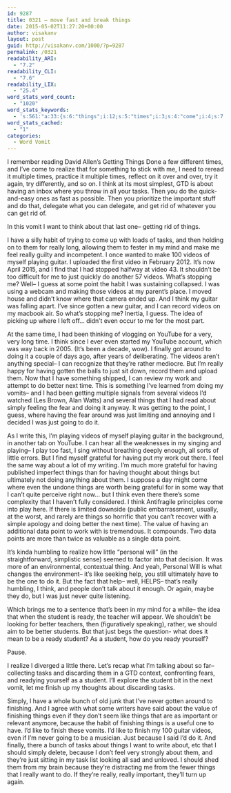 ```yaml
---
id: 9287
title: 0321 – move fast and break things
date: 2015-05-02T11:27:20+00:00
author: visakanv
layout: post
guid: http://visakanv.com/1000/?p=9287
permalink: /0321
readability_ARI:
  - "7.2"
readability_CLI:
  - "7.6"
readability_LIX:
  - "25.4"
word_stats_word_count:
  - "1020"
word_stats_keywords:
  - 's:561:"a:33:{s:6:"things";i:12;s:5:"times";i:3;s:4:"come";i:4;s:7:"realize";i:3;s:8:"multiple";i:3;s:5:"think";i:7;s:5:"tasks";i:5;s:9:"important";i:3;s:4:"want";i:3;s:5:"habit";i:3;s:6:"really";i:7;s:4:"feel";i:3;s:6:"videos";i:8;s:7:"playing";i:4;s:6:"guitar";i:5;s:4:"just";i:8;s:5:"guess";i:3;s:5:"point";i:4;s:6:"gotten";i:3;s:4:"time";i:4;s:7:"youtube";i:3;s:4:"work";i:3;s:6:"better";i:4;s:6:"simply";i:3;s:6:"little";i:3;s:8:"grateful";i:3;s:4:"data";i:3;s:4:"like";i:4;s:7:"student";i:5;s:5:"ready";i:3;s:6:"finish";i:3;s:9:"finishing";i:3;s:7:"because";i:4;}";'
word_stats_cached:
  - "1"
categories:
  - Word Vomit
---
```

I remember reading David Allen&#8217;s Getting Things Done a few different times, and I&#8217;ve come to realize that for something to stick with me, I need to reread it multiple times, practice it multiple times, reflect on it over and over, try it again, try differently, and so on. I think at its most simplest, GTD is about having an inbox where you throw in all your tasks. Then you do the quick-and-easy ones as fast as possible. Then you prioritize the important stuff and do that, delegate what you can delegate, and get rid of whatever you can get rid of.

In this vomit I want to think about that last one– getting rid of things.

I have a silly habit of trying to come up with loads of tasks, and then holding on to them for really long, allowing them to fester in my mind and make me feel really guilty and incompetent. I once wanted to make 100 videos of myself playing guitar. I uploaded the first video in February 2012. It&#8217;s now April 2015, and I find that I had stopped halfway at video 43. It shouldn&#8217;t be too difficult for me to just quickly do another 57 videos. What&#8217;s stopping me? Well– I guess at some point the habit I was sustaining collapsed. I was using a webcam and making those videos at my parent&#8217;s place. I moved house and didn&#8217;t know where that camera ended up. And I think my guitar was falling apart. I&#8217;ve since gotten a new guitar, and I can record videos on my macbook air. So what&#8217;s stopping me? Inertia, I guess. The idea of picking up where I left off&#8230; didn&#8217;t even occur to me for the most part.

At the same time, I had been thinking of vlogging on YouTube for a very, very long time. I think since I ever even started my YouTube account, which was way back in 2005. (It&#8217;s been a decade, wow). I finally got around to doing it a couple of days ago, after years of deliberating. The videos aren&#8217;t anything special– I can recognize that they&#8217;re rather mediocre. But I&#8217;m really happy for having gotten the balls to just sit down, record them and upload them. Now that I have something shipped, I can review my work and attempt to do better next time. This is something I&#8217;ve learned from doing my vomits– and I had been getting multiple signals from several videos I&#8217;d watched (Les Brown, Alan Watts) and several things that I had read about simply feeling the fear and doing it anyway. It was getting to the point, I guess, where having the fear around was just limiting and annoying and I decided I was just going to do it.

As I write this, I&#8217;m playing videos of myself playing guitar in the background, in another tab on YouTube. I can hear all the weaknesses in my singing and playing– I play too fast, I sing without breathing deeply enough, all sorts of little errors. But I find myself grateful for having put my work out there. I feel the same way about a lot of my writing. I&#8217;m much more grateful for having published imperfect things than for having thought about things but ultimately not doing anything about them. I suppose a day might come where even the undone things are worth being grateful for in some way that I can&#8217;t quite perceive right now&#8230; but I think even there there&#8217;s some complexity that I haven&#8217;t fully considered. I think Antifragile principles come into play here. If there is limited downside (public embarrassment, usually, at the worst, and rarely are things so horrific that you can&#8217;t recover with a simple apology and doing better the next time). The value of having an additional data point to work with is tremendous. It compounds. Two data points are more than twice as valuable as a single data point.

It&#8217;s kinda humbling to realize how little &#8220;personal will&#8221; (in the straightforward, simplistic sense) seemed to factor into that decision. It was more of an environmental, contextual thing. And yeah, Personal Will is what changes the environment– it&#8217;s like seeking help, you still ultimately have to be the one to do it. But the fact that help– well, HELPS– that&#8217;s really humbling, I think, and people don&#8217;t talk about it enough. Or again, maybe they do, but I was just never quite listening.

Which brings me to a sentence that&#8217;s been in my mind for a while– the idea that when the student is ready, the teacher will appear. We shouldn&#8217;t be looking for better teachers, then (figuratively speaking), rather, we should aim to be better students. But that just begs the question- what does it mean to be a ready student? As a student, how do you ready yourself?

Pause.

I realize I diverged a little there. Let&#8217;s recap what I&#8217;m talking about so far– collecting tasks and discarding them in a GTD context, confronting fears, and readying yourself as a student. I&#8217;ll explore the student bit in the next vomit, let me finish up my thoughts about discarding tasks.

Simply, I have a whole bunch of old junk that I&#8217;ve never gotten around to finishing. And I agree with what some writers have said about the value of finishing things even if they don&#8217;t seem like things that are as important or relevant anymore, because the habit of finishing things is a useful one to have. I&#8217;d like to finish these vomits. I&#8217;d like to finish my 100 guitar videos, even if I&#8217;m never going to be a musician. Just because I said I&#8217;d do it. And finally, there a bunch of tasks about things I want to write about, etc that I should simply delete, because I don&#8217;t feel very strongly about them, and they&#8217;re just sitting in my task list looking all sad and unloved. I should shed them from my brain because they&#8217;re distracting me from the fewer things that I really want to do. If they&#8217;re really, really important, they&#8217;ll turn up again.